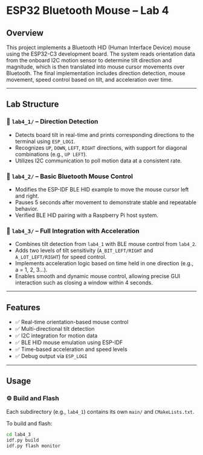 # ESP32 Bluetooth Mouse – Lab 4

## Overview

This project implements a Bluetooth HID (Human Interface Device) mouse using the ESP32-C3 development board. The system reads orientation data from the onboard I2C motion sensor to determine tilt direction and magnitude, which is then translated into mouse cursor movements over Bluetooth. The final implementation includes direction detection, mouse movement, speed control based on tilt, and acceleration over time.

---

## Lab Structure

### 📁 `lab4_1/` – Direction Detection

- Detects board tilt in real-time and prints corresponding directions to the terminal using `ESP_LOGI`.
- Recognizes `UP`, `DOWN`, `LEFT`, `RIGHT` directions, with support for diagonal combinations (e.g., `UP LEFT`).
- Utilizes I2C communication to poll motion data at a consistent rate.

### 📁 `lab4_2/` – Basic Bluetooth Mouse Control

- Modifies the ESP-IDF BLE HID example to move the mouse cursor left and right.
- Pauses 5 seconds after movement to demonstrate stable and repeatable behavior.
- Verified BLE HID pairing with a Raspberry Pi host system.

### 📁 `lab4_3/` – Full Integration with Acceleration

- Combines tilt detection from `lab4_1` with BLE mouse control from `lab4_2`.
- Adds two levels of tilt sensitivity (`A_BIT_LEFT/RIGHT` and `A_LOT_LEFT/RIGHT`) for speed control.
- Implements acceleration logic based on time held in one direction (e.g., a = 1, 2, 3...).
- Enables smooth and dynamic mouse control, allowing precise GUI interaction such as closing a window within 4 seconds.

---

## Features

- ✅ Real-time orientation-based mouse control
- ✅ Multi-directional tilt detection
- ✅ I2C integration for motion data
- ✅ BLE HID mouse emulation using ESP-IDF
- ✅ Time-based acceleration and speed levels
- ✅ Debug output via `ESP_LOGI`

---

## Usage

### ⚙️ Build and Flash

Each subdirectory (e.g., `lab4_1`) contains its own `main/` and `CMakeLists.txt`.

To build and flash:
```bash
cd lab4_3
idf.py build
idf.py flash monitor

